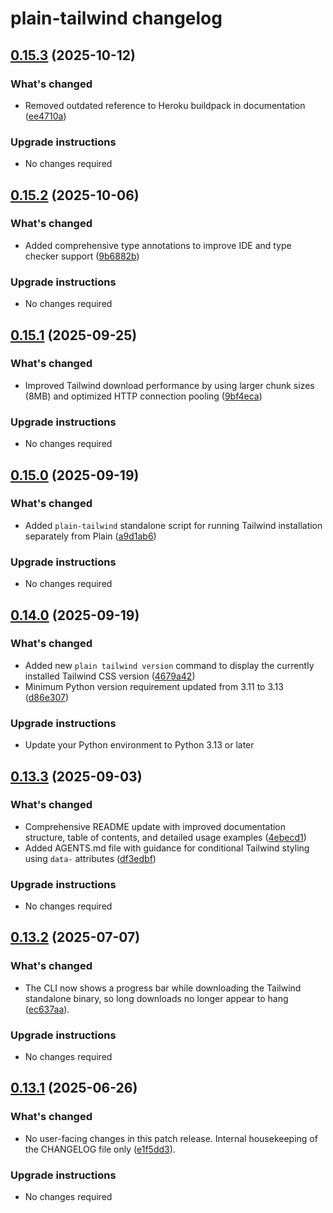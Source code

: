 # plain-tailwind changelog

## [0.15.3](https://github.com/dropseed/plain/releases/plain-tailwind@0.15.3) (2025-10-12)

### What's changed

- Removed outdated reference to Heroku buildpack in documentation ([ee4710a](https://github.com/dropseed/plain/commit/ee4710af07))

### Upgrade instructions

- No changes required

## [0.15.2](https://github.com/dropseed/plain/releases/plain-tailwind@0.15.2) (2025-10-06)

### What's changed

- Added comprehensive type annotations to improve IDE and type checker support ([9b6882b](https://github.com/dropseed/plain/commit/9b6882bae7))

### Upgrade instructions

- No changes required

## [0.15.1](https://github.com/dropseed/plain/releases/plain-tailwind@0.15.1) (2025-09-25)

### What's changed

- Improved Tailwind download performance by using larger chunk sizes (8MB) and optimized HTTP connection pooling ([9bf4eca](https://github.com/dropseed/plain/commit/9bf4eca61e))

### Upgrade instructions

- No changes required

## [0.15.0](https://github.com/dropseed/plain/releases/plain-tailwind@0.15.0) (2025-09-19)

### What's changed

- Added `plain-tailwind` standalone script for running Tailwind installation separately from Plain ([a9d1ab6](https://github.com/dropseed/plain/commit/a9d1ab6c18))

### Upgrade instructions

- No changes required

## [0.14.0](https://github.com/dropseed/plain/releases/plain-tailwind@0.14.0) (2025-09-19)

### What's changed

- Added new `plain tailwind version` command to display the currently installed Tailwind CSS version ([4679a42](https://github.com/dropseed/plain/commit/4679a423b6))
- Minimum Python version requirement updated from 3.11 to 3.13 ([d86e307](https://github.com/dropseed/plain/commit/d86e307efb))

### Upgrade instructions

- Update your Python environment to Python 3.13 or later

## [0.13.3](https://github.com/dropseed/plain/releases/plain-tailwind@0.13.3) (2025-09-03)

### What's changed

- Comprehensive README update with improved documentation structure, table of contents, and detailed usage examples ([4ebecd1](https://github.com/dropseed/plain/commit/4ebecd1856))
- Added AGENTS.md file with guidance for conditional Tailwind styling using `data-` attributes ([df3edbf](https://github.com/dropseed/plain/commit/df3edbf0bd))

### Upgrade instructions

- No changes required

## [0.13.2](https://github.com/dropseed/plain/releases/plain-tailwind@0.13.2) (2025-07-07)

### What's changed

- The CLI now shows a progress bar while downloading the Tailwind standalone binary, so long downloads no longer appear to hang ([ec637aa](https://github.com/dropseed/plain/commit/ec637aa)).

### Upgrade instructions

- No changes required

## [0.13.1](https://github.com/dropseed/plain/releases/plain-tailwind@0.13.1) (2025-06-26)

### What's changed

- No user-facing changes in this patch release. Internal housekeeping of the CHANGELOG file only ([e1f5dd3](https://github.com/dropseed/plain/commit/e1f5dd3e4612)).

### Upgrade instructions

- No changes required
